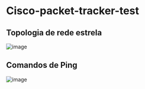 # Cisco-packet-tracker-test

## Topologia de rede estrela
![image](https://github.com/user-attachments/assets/ebccf186-40ea-47b6-aa45-47c280ca4711)

## Comandos de Ping
![image](https://github.com/user-attachments/assets/bcb488b9-b79a-4efc-9342-0776a36f7c8a)
